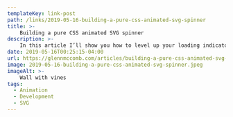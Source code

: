 ```yaml
---
templateKey: link-post
path: /links/2019-05-16-building-a-pure-css-animated-svg-spinner
title: >-
    Building a pure CSS animated SVG spinner
description: >-
    In this article I’ll show you how to level up your loading indicators with a pure-CSS animated SVG loader inspired by Google’s Chrome and YouTube spinner. What are we making? A good loading indicator helps users feel a sense of progress, and the spinner which Google uses for Chrome and YouTube is one of my favourites. 
date: 2019-05-16T00:25:15-04:00
url: https://glennmccomb.com/articles/building-a-pure-css-animated-svg-spinner/
image: 2019-05-16-building-a-pure-css-animated-svg-spinner.jpeg
imageAlt: >-
    Wall with vines
tags:
  - Animation
  - Development
  - SVG
---
```

